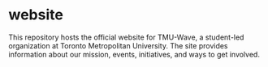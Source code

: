 # website
This repository hosts the official website for TMU-Wave, a student-led organization at Toronto Metropolitan University. The site provides information about our mission, events, initiatives, and ways to get involved.
